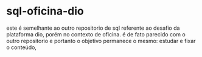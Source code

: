 # sql-oficina-dio

este é semelhante ao outro repositorio de sql referente ao desafio da plataforma dio, porém no contexto de oficina.
é de fato parecido com o outro repositorio e portanto o objetivo permanece o mesmo: estudar e fixar o conteúdo,
